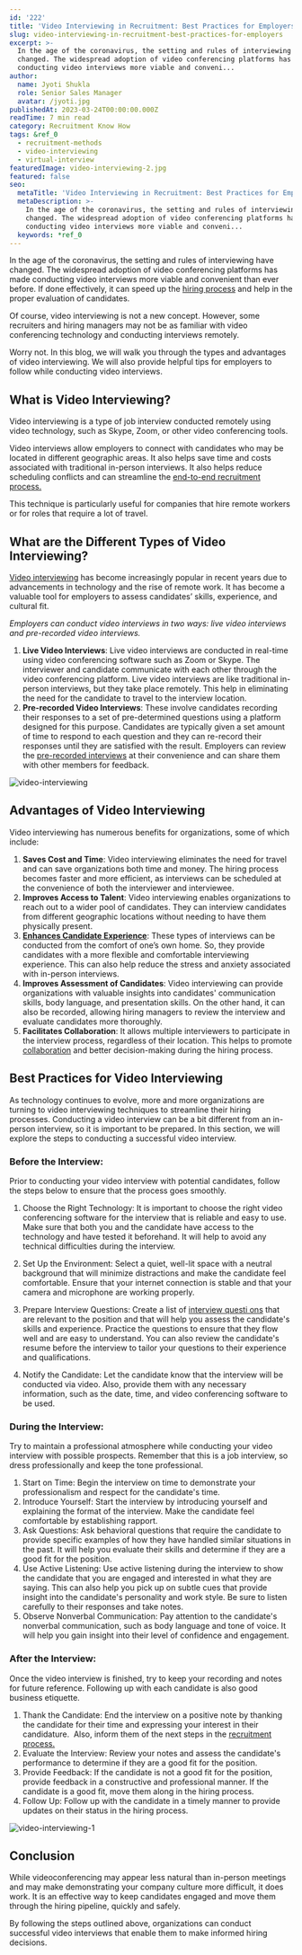 ```yaml
---
id: '222'
title: 'Video Interviewing in Recruitment: Best Practices for Employers'
slug: video-interviewing-in-recruitment-best-practices-for-employers
excerpt: >-
  In the age of the coronavirus, the setting and rules of interviewing have
  changed. The widespread adoption of video conferencing platforms has made
  conducting video interviews more viable and conveni...
author:
  name: Jyoti Shukla
  role: Senior Sales Manager
  avatar: /jyoti.jpg
publishedAt: 2023-03-24T00:00:00.000Z
readTime: 7 min read
category: Recruitment Know How
tags: &ref_0
  - recruitment-methods
  - video-interviewing
  - virtual-interview
featuredImage: video-interviewing-2.jpg
featured: false
seo:
  metaTitle: 'Video Interviewing in Recruitment: Best Practices for Employers'
  metaDescription: >-
    In the age of the coronavirus, the setting and rules of interviewing have
    changed. The widespread adoption of video conferencing platforms has made
    conducting video interviews more viable and conveni...
  keywords: *ref_0
---
```


In the age of the coronavirus, the setting and rules of interviewing have changed. The widespread adoption of video conferencing platforms has made conducting video interviews more viable and convenient than ever before. If done effectively, it can speed up the [hiring process](https://www.thetalentpool.ai/blogs/how-accelerate-hiring-process-using-applicant-tracking-system) and help in the proper evaluation of candidates.

<!--more-->

Of course, video interviewing is not a new concept. However, some recruiters and hiring managers may not be as familiar with video conferencing technology and conducting interviews remotely.

Worry not. In this blog, we will walk you through the types and advantages of video interviewing. We will also provide helpful tips for employers to follow while conducting video interviews.

## **What is Video Interviewing?**

Video interviewing is a type of job interview conducted remotely using video technology, such as Skype, Zoom, or other video conferencing tools.  

Video interviews allow employers to connect with candidates who may be located in different geographic areas. It also helps save time and costs associated with traditional in-person interviews. It also helps reduce scheduling conflicts and can streamline the [end-to-end recruitment process.](https://www.thetalentpool.ai/end-to-end-recruitment-process-lifecycle)

This technique is particularly useful for companies that hire remote workers or for roles that require a lot of travel.

## **What are the Different Types of Video Interviewing?**

[Video interviewing](https://www.thetalentpool.ai/blogs/3-things-to-know-when-interviewing-virtually) has become increasingly popular in recent years due to advancements in technology and the rise of remote work. It has become a valuable tool for employers to assess candidates’ skills, experience, and cultural fit.

_Employers can conduct video interviews in two ways: live video interviews and pre-recorded video interviews._

1. **Live Video Interviews**: Live video interviews are conducted in real-time using video conferencing software such as Zoom or Skype. The interviewer and candidate communicate with each other through the video conferencing platform. Live video interviews are like traditional in-person interviews, but they take place remotely. This help in eliminating the need for the candidate to travel to the interview location.
2. **Pre-recorded Video Interviews**: These involve candidates recording their responses to a set of pre-determined questions using a platform designed for this purpose. Candidates are typically given a set amount of time to respond to each question and they can re-record their responses until they are satisfied with the result. Employers can review the [pre-recorded interviews](https://www.thetalentpool.ai/blogs/pros-and-cons-one-way-video-interview-process) at their convenience and can share them with other members for feedback.

![video-interviewing](images/video-interviewing-2-410x1024.jpg)

## **Advantages of Video Interviewing**

Video interviewing has numerous benefits for organizations, some of which include:

1. **Saves Cost and Time**: Video interviewing eliminates the need for travel and can save organizations both time and money. The hiring process becomes faster and more efficient, as interviews can be scheduled at the convenience of both the interviewer and interviewee.
2. **Improves Access to Talent**: Video interviewing enables organizations to reach out to a wider pool of candidates. They can interview candidates from different geographic locations without needing to have them physically present.
3. **[Enhances Candidate Experience](https://www.thetalentpool.ai/blogs/5-steps-improve-candidate-experience)**: These types of interviews can be conducted from the comfort of one’s own home. So, they provide candidates with a more flexible and comfortable interviewing experience. This can also help reduce the stress and anxiety associated with in-person interviews.
4. **Improves Assessment of Candidates**: Video interviewing can provide organizations with valuable insights into candidates' communication skills, body language, and presentation skills. On the other hand, it can also be recorded, allowing hiring managers to review the interview and evaluate candidates more thoroughly.
5. **Facilitates Collaboration**: It allows multiple interviewers to participate in the interview process, regardless of their location. This helps to promote [collaboration](https://www.thetalentpool.ai/blogs/remote-working-collaboration-tools) and better decision-making during the hiring process.

## **Best Practices for Video Interviewing**

As technology continues to evolve, more and more organizations are turning to video interviewing techniques to streamline their hiring processes. Conducting a video interview can be a bit different from an in-person interview, so it is important to be prepared. In this section, we will explore the steps to conducting a successful video interview.

### **Before the Interview:**

Prior to conducting your video interview with potential candidates, follow the steps below to ensure that the process goes smoothly.

1. Choose the Right Technology: It is important to choose the right video conferencing software for the interview that is reliable and easy to use. Make sure that both you and the candidate have access to the technology and have tested it beforehand. It will help to avoid any technical difficulties during the interview.

2. Set Up the Environment: Select a quiet, well-lit space with a neutral background that will minimize distractions and make the candidate feel comfortable. Ensure that your internet connection is stable and that your camera and microphone are working properly.
3. Prepare Interview Questions: Create a list of [interview questi ons](https://www.thetalentpool.ai/blogs/top-10-pre-screening-interview-questions) that are relevant to the position and that will help you assess the candidate's skills and experience. Practice the questions to ensure that they flow well and are easy to understand. You can also review the candidate's resume before the interview to tailor your questions to their experience and qualifications.
4. Notify the Candidate: Let the candidate know that the interview will be conducted via video. Also, provide them with any necessary information, such as the date, time, and video conferencing software to be used.

### **During the Interview**:

Try to maintain a professional atmosphere while conducting your video interview with possible prospects. Remember that this is a job interview, so dress professionally and keep the tone professional.

1. Start on Time: Begin the interview on time to demonstrate your professionalism and respect for the candidate's time.
2. Introduce Yourself: Start the interview by introducing yourself and explaining the format of the interview. Make the candidate feel comfortable by establishing rapport.
3. Ask Questions: Ask behavioral questions that require the candidate to provide specific examples of how they have handled similar situations in the past. It will help you evaluate their skills and determine if they are a good fit for the position.
4. Use Active Listening: Use active listening during the interview to show the candidate that you are engaged and interested in what they are saying. This can also help you pick up on subtle cues that provide insight into the candidate's personality and work style. Be sure to listen carefully to their responses and take notes.
5. Observe Nonverbal Communication: Pay attention to the candidate's nonverbal communication, such as body language and tone of voice. It will help you gain insight into their level of confidence and engagement.

### **After the Interview:**

Once the video interview is finished, try to keep your recording and notes for future reference. Following up with each candidate is also good business etiquette.

1. Thank the Candidate: End the interview on a positive note by thanking the candidate for their time and expressing your interest in their candidature.  Also, inform them of the next steps in the [recruitment process.](https://www.thetalentpool.ai)
2. Evaluate the Interview: Review your notes and assess the candidate's performance to determine if they are a good fit for the position.
3. Provide Feedback: If the candidate is not a good fit for the position, provide feedback in a constructive and professional manner. If the candidate is a good fit, move them along in the hiring process.
4. Follow Up: Follow up with the candidate in a timely manner to provide updates on their status in the hiring process.

![video-interviewing-1](images/video-interviewing-1-1.jpg)

## **Conclusion**

While videoconferencing may appear less natural than in-person meetings and may make demonstrating your company culture more difficult, it does work. It is an effective way to keep candidates engaged and move them through the hiring pipeline, quickly and safely. 

By following the steps outlined above, organizations can conduct successful video interviews that enable them to make informed hiring decisions.
